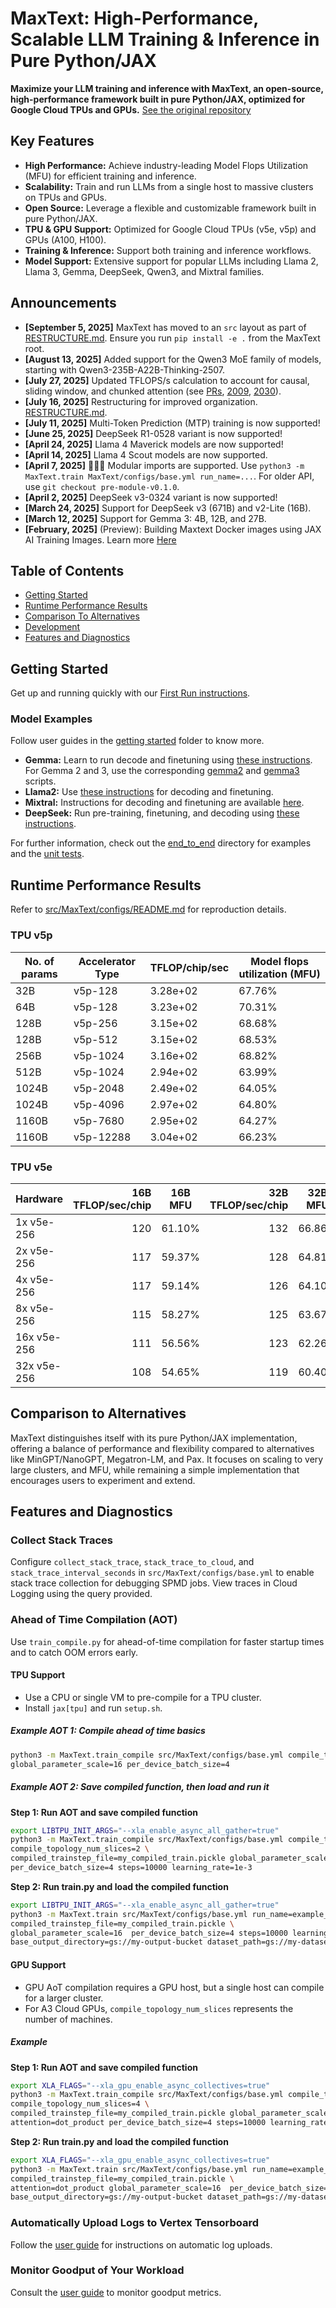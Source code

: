 # MaxText: High-Performance, Scalable LLM Training & Inference in Pure Python/JAX

**Maximize your LLM training and inference with MaxText, an open-source, high-performance framework built in pure Python/JAX, optimized for Google Cloud TPUs and GPUs.**  [See the original repository](https://github.com/AI-Hypercomputer/maxtext)

## Key Features

*   **High Performance:** Achieve industry-leading Model Flops Utilization (MFU) for efficient training and inference.
*   **Scalability:** Train and run LLMs from a single host to massive clusters on TPUs and GPUs.
*   **Open Source:**  Leverage a flexible and customizable framework built in pure Python/JAX.
*   **TPU & GPU Support:** Optimized for Google Cloud TPUs (v5e, v5p) and GPUs (A100, H100).
*   **Training & Inference:** Support both training and inference workflows.
*   **Model Support:** Extensive support for popular LLMs including Llama 2, Llama 3, Gemma, DeepSeek, Qwen3, and Mixtral families.

## Announcements

*   **[September 5, 2025]**  MaxText has moved to an `src` layout as part of [RESTRUCTURE.md](RESTRUCTURE.md). Ensure you run `pip install -e .` from the MaxText root.
*   **[August 13, 2025]** Added support for the Qwen3 MoE family of models, starting with Qwen3-235B-A22B-Thinking-2507.
*   **[July 27, 2025]** Updated TFLOPS/s calculation to account for causal, sliding window, and chunked attention (see [PRs](https://github.com/AI-Hypercomputer/maxtext/pull/1988), [2009](https://github.com/AI-Hypercomputer/maxtext/pull/2009), [2030](https://github.com/AI-Hypercomputer/maxtext/pull/2030)).
*   **[July 16, 2025]** Restructuring for improved organization.  [RESTRUCTURE.md](RESTRUCTURE.md).
*   **[July 11, 2025]** Multi-Token Prediction (MTP) training is now supported!
*   **[June 25, 2025]** DeepSeek R1-0528 variant is now supported!
*   **[April 24, 2025]** Llama 4 Maverick models are now supported!
*   **[April 14, 2025]** Llama 4 Scout models are now supported.
*   **[April 7, 2025]**  🚨🚨🚨  Modular imports are supported. Use `python3 -m MaxText.train MaxText/configs/base.yml run_name=...`. For older API, use `git checkout pre-module-v0.1.0`.
*   **[April 2, 2025]** DeepSeek v3-0324 variant is now supported!
*   **[March 24, 2025]** Support for DeepSeek v3 (671B) and v2-Lite (16B).
*   **[March 12, 2025]** Support for Gemma 3: 4B, 12B, and 27B.
*   **[February, 2025]** (Preview): Building Maxtext Docker images using JAX AI Training Images. Learn more [Here](getting_started/Run_MaxText_via_xpk.md)

## Table of Contents

*   [Getting Started](getting_started/First_run.md)
*   [Runtime Performance Results](#runtime-performance-results)
*   [Comparison To Alternatives](#comparison-to-alternatives)
*   [Development](#development)
*   [Features and Diagnostics](#features-and-diagnostics)

## Getting Started

Get up and running quickly with our [First Run instructions](getting_started/First_run.md).

### Model Examples
Follow user guides in the [getting started](getting_started) folder to know more.

*   **Gemma:** Learn to run decode and finetuning using [these instructions](end_to_end/tpu/gemma/Run_Gemma.md). For Gemma 2 and 3, use the corresponding [gemma2](end_to_end/tpu/gemma2) and [gemma3](end_to_end/tpu/gemma3) scripts.
*   **Llama2:** Use [these instructions](getting_started/Run_Llama2.md) for decoding and finetuning.
*   **Mixtral:** Instructions for decoding and finetuning are available [here](end_to_end/tpu/mixtral/Run_Mixtral.md).
*   **DeepSeek:** Run pre-training, finetuning, and decoding using [these instructions](end_to_end/tpu/deepseek/Run_DeepSeek.md).

For further information, check out the [end_to_end](end_to_end) directory for examples and the [unit tests](.github/workflows/RunTests.yml).

## Runtime Performance Results

Refer to [src/MaxText/configs/README.md](src/MaxText/configs/README.md) for reproduction details.

### TPU v5p

| No. of params | Accelerator Type | TFLOP/chip/sec | Model flops utilization (MFU) |
|---|---|---|---|
| 32B | v5p-128 | 3.28e+02 | 67.76% |
| 64B | v5p-128 | 3.23e+02 | 70.31% |
| 128B | v5p-256 | 3.15e+02 | 68.68% |
| 128B | v5p-512 | 3.15e+02 | 68.53% |
| 256B | v5p-1024 | 3.16e+02 | 68.82% |
| 512B | v5p-1024 | 2.94e+02 | 63.99% |
| 1024B | v5p-2048 | 2.49e+02 | 64.05% |
| 1024B | v5p-4096 | 2.97e+02 | 64.80% |
| 1160B | v5p-7680 | 2.95e+02 | 64.27% |
| 1160B | v5p-12288 | 3.04e+02 | 66.23% |

### TPU v5e

| Hardware    | 16B TFLOP/sec/chip | 16B MFU | 32B TFLOP/sec/chip | 32B MFU | 64B TFLOP/sec/chip | 64B MFU | 128B TFLOP/sec/chip | 128B MFU |
| ----------- | -----------------: | ------- | -----------------: | ------- | -----------------: | ------- | ------------------: | -------- |
| 1x v5e-256  | 120                | 61.10%  | 132                | 66.86%  | 118                | 59.90%  | 110                 | 56.06%   |
| 2x v5e-256  | 117                | 59.37%  | 128                | 64.81%  | 112                | 56.66%  | 110                 | 55.82%   |
| 4x v5e-256  | 117                | 59.14%  | 126                | 64.10%  | 110                | 55.85%  | 108                 | 54.93%   |
| 8x v5e-256  | 115                | 58.27%  | 125                | 63.67%  | 108                | 54.96%  | 104                 | 52.93%   |
| 16x v5e-256 | 111                | 56.56%  | 123                | 62.26%  | 105                | 53.29%  | 100                 | 50.86%   |
| 32x v5e-256 | 108                | 54.65%  | 119                | 60.40%  | 99                 | 50.18%  | 91                  | 46.25%   |

## Comparison to Alternatives

MaxText distinguishes itself with its pure Python/JAX implementation, offering a balance of performance and flexibility compared to alternatives like MinGPT/NanoGPT, Megatron-LM, and Pax. It focuses on scaling to very large clusters, and MFU, while remaining a simple implementation that encourages users to experiment and extend.

## Features and Diagnostics

### Collect Stack Traces

Configure `collect_stack_trace`, `stack_trace_to_cloud`, and `stack_trace_interval_seconds` in `src/MaxText/configs/base.yml` to enable stack trace collection for debugging SPMD jobs. View traces in Cloud Logging using the query provided.

### Ahead of Time Compilation (AOT)

Use `train_compile.py` for ahead-of-time compilation for faster startup times and to catch OOM errors early.

#### TPU Support

*   Use a CPU or single VM to pre-compile for a TPU cluster.
*   Install `jax[tpu]` and run `setup.sh`.

##### Example AOT 1: Compile ahead of time basics

```bash
python3 -m MaxText.train_compile src/MaxText/configs/base.yml compile_topology=v5e-256 compile_topology_num_slices=2 \
global_parameter_scale=16 per_device_batch_size=4
```

##### Example AOT 2: Save compiled function, then load and run it

**Step 1: Run AOT and save compiled function**

```bash
export LIBTPU_INIT_ARGS="--xla_enable_async_all_gather=true"
python3 -m MaxText.train_compile src/MaxText/configs/base.yml compile_topology=v5e-256 \
compile_topology_num_slices=2 \
compiled_trainstep_file=my_compiled_train.pickle global_parameter_scale=16 \
per_device_batch_size=4 steps=10000 learning_rate=1e-3
```

**Step 2: Run train.py and load the compiled function**

```bash
export LIBTPU_INIT_ARGS="--xla_enable_async_all_gather=true"
python3 -m MaxText.train src/MaxText/configs/base.yml run_name=example_load_compile \
compiled_trainstep_file=my_compiled_train.pickle \
global_parameter_scale=16  per_device_batch_size=4 steps=10000 learning_rate=1e-3 \
base_output_directory=gs://my-output-bucket dataset_path=gs://my-dataset-bucket
```

#### GPU Support

*   GPU AoT compilation requires a GPU host, but a single host can compile for a larger cluster.
*   For A3 Cloud GPUs, `compile_topology_num_slices` represents the number of machines.

##### Example

**Step 1: Run AOT and save compiled function**

```bash
export XLA_FLAGS="--xla_gpu_enable_async_collectives=true"
python3 -m MaxText.train_compile src/MaxText/configs/base.yml compile_topology=a3 \
compile_topology_num_slices=4 \
compiled_trainstep_file=my_compiled_train.pickle global_parameter_scale=16 \
attention=dot_product per_device_batch_size=4 steps=10000 learning_rate=1e-3
```

**Step 2: Run train.py and load the compiled function**

```bash
export XLA_FLAGS="--xla_gpu_enable_async_collectives=true"
python3 -m MaxText.train src/MaxText/configs/base.yml run_name=example_load_compile \
compiled_trainstep_file=my_compiled_train.pickle \
attention=dot_product global_parameter_scale=16  per_device_batch_size=4 steps=10000 learning_rate=1e-3 \
base_output_directory=gs://my-output-bucket dataset_path=gs://my-dataset-bucket
```

### Automatically Upload Logs to Vertex Tensorboard

Follow the [user guide](getting_started/Use_Vertex_AI_Tensorboard.md) for instructions on automatic log uploads.

### Monitor Goodput of Your Workload

Consult the [user guide](getting_started/Monitor_Goodput.md) to monitor goodput metrics.